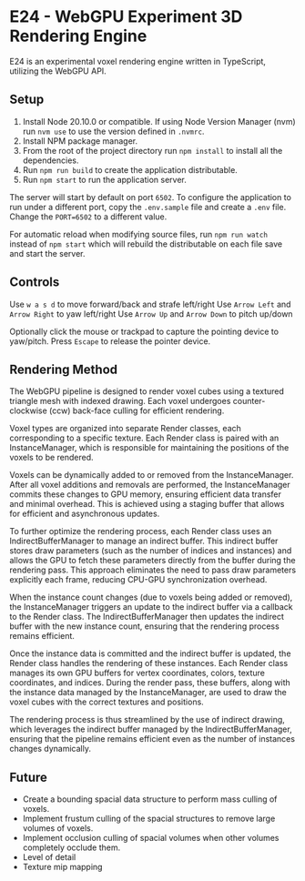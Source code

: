 # E24 - WebGPU Experiment 3D Rendering Engine

E24 is an experimental voxel rendering engine written in TypeScript, utilizing the WebGPU API.


## Setup

1. Install Node 20.10.0 or compatible. If using Node Version Manager (nvm) run `nvm use` to use the version defined in `.nvmrc`.
2. Install NPM package manager.
3. From the root of the project directory run `npm install` to install all the dependencies.
4. Run `npm run build` to create the application distributable.
5. Run `npm start` to run the application server.

The server will start by default on port `6502`. To configure the application to run under a different port, copy the `.env.sample` file and create a `.env` file. Change the `PORT=6502` to a different value.

For automatic reload when modifying source files, run `npm run watch` instead of `npm start` which will rebuild the distributable on each file save and start the server.

## Controls

Use `w a s d` to move forward/back and strafe left/right
Use `Arrow Left` and `Arrow Right` to yaw left/right
Use `Arrow Up` and `Arrow Down` to pitch up/down

Optionally click the mouse or trackpad to capture the pointing device to yaw/pitch. Press `Escape` to release the pointer device.

## Rendering Method

The WebGPU pipeline is designed to render voxel cubes using a textured triangle mesh with indexed drawing. Each voxel undergoes counter-clockwise (ccw) back-face culling for efficient rendering.

Voxel types are organized into separate Render classes, each corresponding to a specific texture. Each Render class is paired with an InstanceManager, which is responsible for maintaining the positions of the voxels to be rendered.

Voxels can be dynamically added to or removed from the InstanceManager. After all voxel additions and removals are performed, the InstanceManager commits these changes to GPU memory, ensuring efficient data transfer and minimal overhead. This is achieved using a staging buffer that allows for efficient and asynchronous updates.

To further optimize the rendering process, each Render class uses an IndirectBufferManager to manage an indirect buffer. This indirect buffer stores draw parameters (such as the number of indices and instances) and allows the GPU to fetch these parameters directly from the buffer during the rendering pass. This approach eliminates the need to pass draw parameters explicitly each frame, reducing CPU-GPU synchronization overhead.

When the instance count changes (due to voxels being added or removed), the InstanceManager triggers an update to the indirect buffer via a callback to the Render class. The IndirectBufferManager then updates the indirect buffer with the new instance count, ensuring that the rendering process remains efficient.

Once the instance data is committed and the indirect buffer is updated, the Render class handles the rendering of these instances. Each Render class manages its own GPU buffers for vertex coordinates, colors, texture coordinates, and indices. During the render pass, these buffers, along with the instance data managed by the InstanceManager, are used to draw the voxel cubes with the correct textures and positions.

The rendering process is thus streamlined by the use of indirect drawing, which leverages the indirect buffer managed by the IndirectBufferManager, ensuring that the pipeline remains efficient even as the number of instances changes dynamically.

## Future
- Create a bounding spacial data structure to perform mass culling of voxels.
- Implement frustum culling of the spacial structures to remove large volumes of voxels.
- Implement occlusion culling of spacial volumes when other volumes completely occlude them.
- Level of detail
- Texture mip mapping
